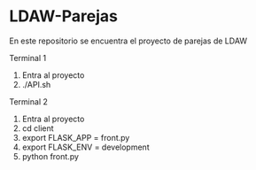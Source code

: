 # LDAW-Parejas
En este repositorio se encuentra el proyecto de parejas de LDAW

Terminal 1
1) Entra al proyecto
2) ./API.sh

Terminal 2
1) Entra al proyecto
2) cd client
3) export FLASK_APP = front.py
4) export FLASK_ENV = development
5) python front.py
